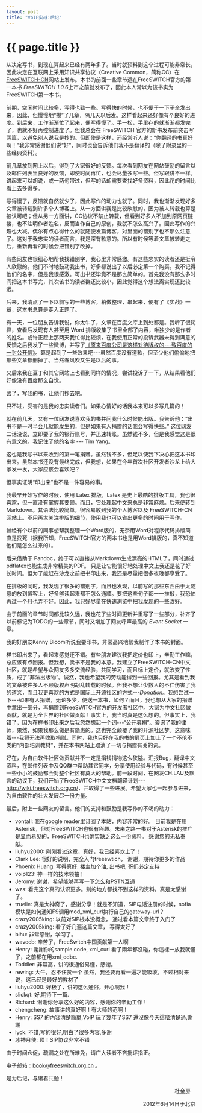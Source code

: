 ```yaml
---
layout: post
title: "VoIP实战:后记"
---
```


# {{ page.title }}

从决定写书，到现在算起来已经有两年多了。当时就预料到这个过程可能非常长，因此决定在互联网上采用知识共享协议（Creative Common，简称CC）在 [FreeSWITCH-CN](http://www.freeswitch.org.cn)网站上发布。本书的前面一些章节远在FreeSWITCH官方的第一本书 *FreeSWITCH 1.0.6*上市之前就发布了，因此本人常以为该书实为FreeSWITCH第一本书。

前期，空闲时间比较多，写得也勤一些。写得快的时候，也不便于一下子全发出来，因此，但慢慢地“攒”了几章，隔几天以后发。这样看起来还好像有个良好的进度。到后来，工作渐渐忙了起来，便写得慢了。手一松，手里存的就渐渐都发完了，也就不好再控制进度了。但我总会在 FreeSWITCH 官方的新书发布前突击写两篇，以避免别人说我是抄的。但即使是这样，还经常听人说：“你翻译的书真好啊！”我非常感谢他们说“好”，同时也会告诉他们我不是翻译的（除了附录里的一些经典资料）。

前几章放到网上以后，得到了大家很好的反馈。每次看到网友在网站鼓励的留言以及邮件列表里良好的反馈，即使时间再忙，也会尽量多写一些。但写跟讲不一样。讲起来可以胡说，或一两句带过，但写的话却需要查找好多资料，因此花的时间比看上去多得多。

写得慢了，反馈就自然就少了，因此写作的动力也就了。同时，我也渐渐发现好多文章被转载到许多个人博客上。从一方面讲我是比较欣慰的，因为被人转载也算是被认可吧；但从另一方面讲，CC协议不禁止转载，但看到好多人不加到原网页链接，也不注明作者姓名，反而当作自己的原创，我就不怎么高兴了。因此写作的兴趣也大减。偶尔有点心得什么的就随便发篇博客，对里面的错别字也不那么注意了。这对于我忠实的读者而言，我是深有歉意的。所以有时候等着文章被转走之后，重新再看的时候会把错别字改掉。

有些网友也很细心地帮我找错别字，我心里非常感激。有这些忠实的读者还是挺令人欣慰的。他们不时地鼓动我出书，好多都说出了以后必定第一个购买。我不记得他们的名字，但是我很感激。可出书还毕竟不是那么简单的。首先我没有那么多时间把这本书写完，其次该书的读者群还比较小，因此觉得这个想法离实现还比较远。

后来，我清点了一下以前写的一些博客，稍做整理，串起来，便有了《实战》一章，这本书总算是走入正题了。

有一天，一位朋友告诉我说，你太牛了，文章在百度文库上到处都是。我听了很诧异，查看后发现有人甚至用 Word 排版收集了书里全部了内容，唯独少的是作者的姓名。或许正赶上那两天我忙得比较烦，在我使用正常的投诉武器未得到满意的反馈之后我发了一些微博，并写了[《原来百度公司是这样对待版权的---致百度的一封公开信》](/blog/past/2012/2/27/yuan-lai-bai-du-gong-si-shi-zhe-yang-dui-dai-ban-quan-de-zhi-bai-du-de-yi-feng-gong-kai-xin/)。算是起到了一些效果吧---虽然百度没有道歉，但至少他们偷偷地把那些文章都删掉了。当然春风吹又生是以后的事。

又后来我在豆丁和其它网站上也看到同样的情况，尝试投诉了一下，从结果看他们好像没有百度那么自觉。

罢了，写我的书，让他们抄去吧。

只不过，受害的是我的忠实读者们。如果心情好的话我本来可以多写几篇的！

就在前几天，又有一位网友说喜欢我的书并问我什么时候能出版。我告诉他：“出书不是一时半会儿就能发生的，但是如果有人捐赠的话我会写得快些。” 这位网友二话没说，立即要了我的银行账号，并迅速转账。虽然钱不多，但是我感觉这是很有意义的。我记住了他的名字 --- Tim Yang。

这也是我写书以来收到的第一笔捐赠。虽然钱不多，但足以使我下决心把这本书印出来。虽然本书还没有最终完成，但我想，如果在今年首次社区开发者沙龙上给大家发一发，大家应该会喜欢吧？

但事实证明“印出来”也不是一件容易的事。

我最早开始写作的时候，使用 Latex 排版，Latex 是史上最酷的排版工具，我也很喜欢，但一直没有掌握其要领。而且，它处理起中文来总是非常麻烦。后来便转到 Markdown。其语法比较简单，很容易放到我的个人博客以及 FreeSWITCH-CN 网站上。不用再太关注排版的细节，使用我也可以省出更多的时间用于写作。

曾经有个以前的同事想帮我整理一个Word版的，无奈用Word对程序代码排版简直是找死（据我所知，FreeSWITCH官方的两本书也是用Word排版的，真不知道他们是怎么过来的）。

后来借助于 Pandoc，终于可以直接从Markdown生成漂亮的HTML了，同时通过pdflatex也能生成非常精美的PDF。 只是让它能很好地处理中文上我还是花了好长时间。但为了能赶在沙龙之前把书印出来，我还是尽量把很多夜晚都享受了。

在排版的同时，我发现了很多的错别字，而且也发现，以前写的那些东西由于太随意的放到博客上，好多够读起来都不怎么通顺。要把这些句子都一一推敲，我恐怕再过一个月也弄不好。因此，我只好尽量在快速浏览中把我发现的一些改好。

由于前面的章节时间都比较久远，我也花了些时间更新并重写了一些部分，补齐了以前标记为TODO的一些章节，同时又增加了网友呼声最高的 *Event Socket* 一章。

我的好朋友Kenny Bloom听说我要印书，非常高兴地帮我制作了本书的封面。

样书印出来了，看起来感觉还不错。有些朋友建议我把定价也印上，辛勤工作嘛，总应该有点回报。但我想，卖书不是我的本意。我建立了FreeSWITCH-CN中文社区，就是希望与众网友多多交流经验，共同学习，而且标上定价，就改变了性质，成了“非法出版物”。诚然，我也希望我的劳动能得到一些回报。尤其是看到我的文章被许多人不顾版权声明胡乱转载的时候。但我不想让少数人的不仁伤害了我的道义，而且我更喜欢的方式是国际上开源社区的方式---*Donation*。我想尝试一下---如果有人捐赠，无论多少，便送一本书，如何？而且，我也想从大家的捐赠中拿出一部分，再捐赠到FreeSWITCH官方的开发者社区中。大家为中文社区做贡献，就是为全世界的社区做贡献！事实上，我当时真是这么想的。但事实上，我错了，因为在样书印出来之后我忽然想起一个词---“公开募捐”。咨询了我的律师，果然，如果我那么做是有隐患的。这也完全颠覆了我的开源社区梦。这意味着---我将无法再收取捐赠。同时，我也只好在我的书的扉页上加上了一个不伦不类的“内部培训教材”，并在本书网站上取消了一切与捐赠有关的词。

好在，为自由软件社区做贡献并不一定是捐钱捐物这么狭隘。汇报Bug，翻译中文资料，在邮件列表中及QQ群中帮助其它同学，分享使用经验与代码，有时候甚至一些小小的鼓励都会对整个社区有莫大的帮助。前一段时间，在网友CH.LAU及默言的动议下，我们开始了FreeSWITCH中文文档翻译计划---<http://wiki.freeswitch.org.cn/>，并取得了一些进展。希望大家也一起参与进来，为自由软件的壮大发展尽一份力量。

最后，附上一些网友的留言。他们的支持和鼓励是我写作的不竭的动力：

* vontall: 我在google reader里订阅了本站，内容非常的好。 目前我是在用Asterisk，但对FreeSWITCH也很有兴趣。未来之路一书对于Asterisk的推广是显而易见的，FreeSWITCH也确实缺乏这么一份资料。 感谢您的无私奉献。
* liuhyu2000: 刚刚看过这章，真好，我已经喜欢上了！
* Clark Lee: 很好的说明，完全入门freeswtich， 谢谢，期待你更多的作品
* Phoenix Huang: 写得真好. 楼主加个油, 出书吧, 哥们必定支持 
* voip123: 神一样的技术领袖！
* Jeromy: 谢谢，希望能够再写一下怎么和PSTN互通 
* wzs: 看完这个真的认识更多。别的地方都找不到这样的资料。真是太感谢了。 
* truelie: 真是太神奇了，感谢分享！就是不知道，SIP电话注册的时候，sofia模块是如何通知FS调用mod\_xml\_curl执行自己的gateway-url？ 
* crazy2005king: 以前对SIP根本没概念， 通过看本篇文章终于入门了 
* crazy2005king: 看了好几遍这篇文章， 写得太好了 
* bihu: 非常感谢，学习了。 
* wavecb: 辛苦了，FreeSwitch中国贡献第一人啊 
* Henry:
謝謝你的sample code, xml\_curl 看了兩年都沒碰，你這樣一放我就懂了，之前都在用xml\_odbc. 
* Toddler: 非常高，讲的很通俗易懂，感谢。 
* rewing: 大牛，忍不住赞一个 虽然，我还要再看一遍才能吸收，不过相对来说，这已经是最好的教材了 
* liuhyu2000: 好极了，讲的这么通俗，开心啊我！ 
* slickqt: 好,期待下一篇. 
* Richard: 谢谢你分享这么好的内容，感谢你的辛勤工作！ 
* chengcheng: 故事讲的真好啊！有大师的范啊！ 
* Henry: SS7 的內容清楚簡單,VoIP 玩了幾年了SS7 還沒像今天這麼清楚過,謝謝 
* lyck: 不错,写的很好,明白了很多内容,多谢 
* 冰神月使: 顶！SIP协议非常不错 

由于时间仓促，疏漏之处在所难免，请广大读者不吝批评指正。

电子邮箱：book@freeswitch.org.cn 。

是为后记，与诸君共勉！



　　　　　　　　　　　　　　　　　　　　　　　　　　　　　　　　杜金房

　　　　　　　　　　　　　　　　　　　　　　　　　　2012年6月14日于北京
